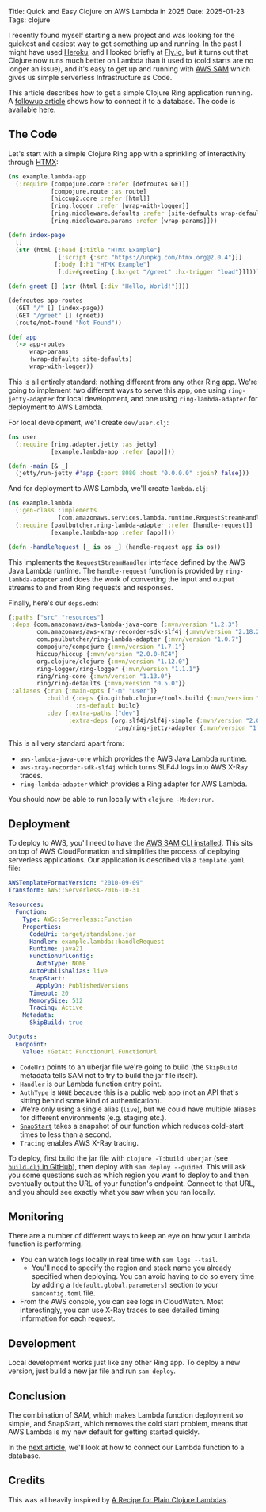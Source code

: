 Title: Quick and Easy Clojure on AWS Lambda in 2025
Date: 2025-01-23
Tags: clojure

I recently found myself starting a new project and was looking for the quickest and easiest way to get something up and running. In the past I might have used [Heroku](https://www.heroku.com), and I looked briefly at [Fly.io](https://fly.io), but it turns out that Clojure now runs much better on Lambda than it used to (cold starts are no longer an issue), and it's easy to get up and running with [AWS SAM](https://aws.amazon.com/serverless/sam/) which gives us simple serverless Infrastructure as Code.

This article describes how to get a simple Clojure Ring application running. A [followup article](lambda2.html) shows how to connect it to a database. The code is available  [here](https://github.com/paulbutcher/example-lambda-app).

## The Code

Let's start with a simple Clojure Ring app with a sprinkling of interactivity through [HTMX](https://htmx.org):

```clojure
(ns example.lambda-app
  (:require [compojure.core :refer [defroutes GET]]
            [compojure.route :as route]
            [hiccup2.core :refer [html]]
            [ring.logger :refer [wrap-with-logger]]
            [ring.middleware.defaults :refer [site-defaults wrap-defaults]]
            [ring.middleware.params :refer [wrap-params]]))

(defn index-page
  []
  (str (html [:head [:title "HTMX Example"]
              [:script {:src "https://unpkg.com/htmx.org@2.0.4"}]]
             [:body [:h1 "HTMX Example"]
              [:div#greeting {:hx-get "/greet" :hx-trigger "load"}]])))

(defn greet [] (str (html [:div "Hello, World!"])))

(defroutes app-routes
  (GET "/" [] (index-page))
  (GET "/greet" [] (greet))
  (route/not-found "Not Found"))

(def app
  (-> app-routes
      wrap-params
      (wrap-defaults site-defaults)
      wrap-with-logger))
```

This is all entirely standard: nothing different from any other Ring app. We're going to implement _two_ different ways to serve this app, one using `ring-jetty-adapter` for local development, and one using `ring-lambda-adapter` for deployment to AWS Lambda.

For local development, we'll create `dev/user.clj`:

```clojure
(ns user
  (:require [ring.adapter.jetty :as jetty]
            [example.lambda-app :refer [app]]))

(defn -main [& _]
  (jetty/run-jetty #'app {:port 8080 :host "0.0.0.0" :join? false}))
```

And for deployment to AWS Lambda, we'll create `lambda.clj`:

```clojure
(ns example.lambda
  (:gen-class :implements
              [com.amazonaws.services.lambda.runtime.RequestStreamHandler])
  (:require [paulbutcher.ring-lambda-adapter :refer [handle-request]]
            [example.lambda-app :refer [app]]))

(defn -handleRequest [_ is os _] (handle-request app is os))
```

This implements the `RequestStreamHandler` interface defined by the AWS Java Lambda runtime. The `handle-request` function is provided by `ring-lambda-adapter` and does the work of converting the input and output streams to and from Ring requests and responses.

Finally, here's our `deps.edn`:

```clojure
{:paths ["src" "resources"]
 :deps {com.amazonaws/aws-lambda-java-core {:mvn/version "1.2.3"}
        com.amazonaws/aws-xray-recorder-sdk-slf4j {:mvn/version "2.18.2"}
        com.paulbutcher/ring-lambda-adapter {:mvn/version "1.0.7"}
        compojure/compojure {:mvn/version "1.7.1"}
        hiccup/hiccup {:mvn/version "2.0.0-RC4"}
        org.clojure/clojure {:mvn/version "1.12.0"}
        ring-logger/ring-logger {:mvn/version "1.1.1"}
        ring/ring-core {:mvn/version "1.13.0"}
        ring/ring-defaults {:mvn/version "0.5.0"}}
 :aliases {:run {:main-opts ["-m" "user"]}
           :build {:deps {io.github.clojure/tools.build {:mvn/version "0.10.6"}}
                   :ns-default build}
           :dev {:extra-paths ["dev"]
                 :extra-deps {org.slf4j/slf4j-simple {:mvn/version "2.0.16"}
                              ring/ring-jetty-adapter {:mvn/version "1.13.0"}}}}}
```

This is all very standard apart from:

* `aws-lambda-java-core` which provides the AWS Java Lambda runtime.
* `aws-xray-recorder-sdk-slf4j` which turns SLF4J logs into AWS X-Ray traces.
* `ring-lambda-adapter` which provides a Ring adapter for AWS Lambda.

You should now be able to run locally with `clojure -M:dev:run`.

## Deployment

To deploy to AWS, you'll need to have the [AWS SAM CLI installed](https://docs.aws.amazon.com/serverless-application-model/latest/developerguide/install-sam-cli.html). This sits on top of AWS CloudFormation and simplifies the process of deploying serverless applications. Our application is described via a `template.yaml` file:

```yaml
AWSTemplateFormatVersion: "2010-09-09"
Transform: AWS::Serverless-2016-10-31

Resources:
  Function:
    Type: AWS::Serverless::Function
    Properties:
      CodeUri: target/standalone.jar
      Handler: example.lambda::handleRequest
      Runtime: java21
      FunctionUrlConfig:
        AuthType: NONE
      AutoPublishAlias: live
      SnapStart:
        ApplyOn: PublishedVersions
      Timeout: 20
      MemorySize: 512
      Tracing: Active
    Metadata:
      SkipBuild: true

Outputs:
  Endpoint:
    Value: !GetAtt FunctionUrl.FunctionUrl
```

* `CodeUri` points to an uberjar file we're going to build (the `SkipBuild` metadata tells SAM not to try to build the jar file itself).
* `Handler` is our Lambda function entry point.
* `AuthType` is `NONE` because this is a public web app (not an API that's sitting behind some kind of authentication).
* We're only using a single alias (`live`), but we could have multiple aliases for different environments (e.g. staging etc.).
* [`SnapStart`](https://docs.aws.amazon.com/lambda/latest/dg/snapstart.html) takes a snapshot of our function which reduces cold-start times to less than a second.
* `Tracing` enables AWS X-Ray tracing.

To deploy, first build the jar file with `clojure -T:build uberjar` (see [`build.clj` in GitHub](https://github.com/paulbutcher/example-lambda-app/blob/main/build.clj)), then deploy with `sam deploy --guided`. This will ask you some questions such as which region you want to deploy to and then eventually output the URL of your function's endpoint. Connect to that URL, and you should see exactly what you saw when you ran locally.

## Monitoring

There are a number of different ways to keep an eye on how your Lambda function is performing.

* You can watch logs locally in real time with `sam logs --tail`.
  * You'll need to specify the region and stack name you already specified when deploying. You can avoid having to do so every time by adding a `[default.global.parameters]` section to your `samconfig.toml` file.
* From the AWS console, you can see logs in CloudWatch. Most interestingly, you can use X-Ray traces to see detailed timing information for each request.

## Development

Local development works just like any other Ring app. To deploy a new version, just build a new jar file and run `sam deploy`.

## Conclusion

The combination of SAM, which makes Lambda function deployment so simple, and SnapStart, which removes the cold start problem, means that AWS Lambda is my new default for getting started quickly.

In the [next article](lambda2.html), we'll look at how to connect our Lambda function to a database.

## Credits

This was all heavily inspired by [A Recipe for Plain Clojure Lambdas](https://www.juxt.pro/blog/plain-clojure-lambda).
